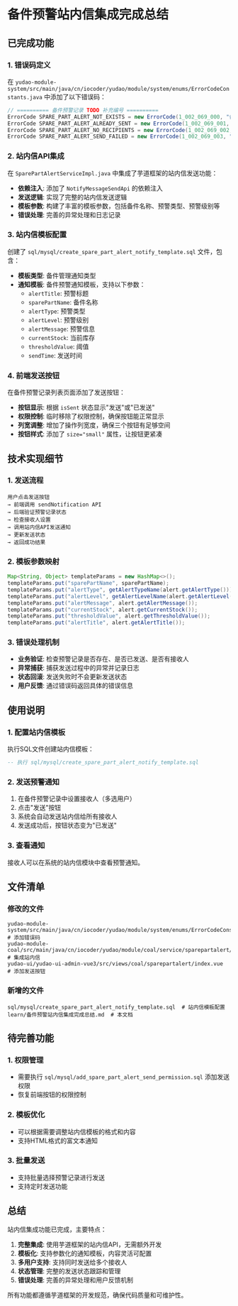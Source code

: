 # 备件预警站内信集成完成总结

## 已完成功能

### 1. 错误码定义
在 `yudao-module-system/src/main/java/cn/iocoder/yudao/module/system/enums/ErrorCodeConstants.java` 中添加了以下错误码：

```java
// ========== 备件预警记录 TODO 补充编号 ==========
ErrorCode SPARE_PART_ALERT_NOT_EXISTS = new ErrorCode(1_002_069_000, "备件预警记录不存在");
ErrorCode SPARE_PART_ALERT_ALREADY_SENT = new ErrorCode(1_002_069_001, "该预警通知已发送，无需重复发送");
ErrorCode SPARE_PART_ALERT_NO_RECIPIENTS = new ErrorCode(1_002_069_002, "该预警记录没有设置接收人，无法发送通知");
ErrorCode SPARE_PART_ALERT_SEND_FAILED = new ErrorCode(1_002_069_003, "发送预警通知失败");
```

### 2. 站内信API集成
在 `SparePartAlertServiceImpl.java` 中集成了芋道框架的站内信发送功能：

- **依赖注入**: 添加了 `NotifyMessageSendApi` 的依赖注入
- **发送逻辑**: 实现了完整的站内信发送逻辑
- **模板参数**: 构建了丰富的模板参数，包括备件名称、预警类型、预警级别等
- **错误处理**: 完善的异常处理和日志记录

### 3. 站内信模板配置
创建了 `sql/mysql/create_spare_part_alert_notify_template.sql` 文件，包含：

- **模板类型**: 备件管理通知类型
- **通知模板**: 备件预警通知模板，支持以下参数：
  - `alertTitle`: 预警标题
  - `sparePartName`: 备件名称
  - `alertType`: 预警类型
  - `alertLevel`: 预警级别
  - `alertMessage`: 预警信息
  - `currentStock`: 当前库存
  - `thresholdValue`: 阈值
  - `sendTime`: 发送时间

### 4. 前端发送按钮
在备件预警记录列表页面添加了发送按钮：

- **按钮显示**: 根据 `isSent` 状态显示"发送"或"已发送"
- **权限控制**: 临时移除了权限控制，确保按钮能正常显示
- **列宽调整**: 增加了操作列宽度，确保三个按钮有足够空间
- **按钮样式**: 添加了 `size="small"` 属性，让按钮更紧凑

## 技术实现细节

### 1. 发送流程
```
用户点击发送按钮 
→ 前端调用 sendNotification API 
→ 后端验证预警记录状态 
→ 检查接收人设置 
→ 调用站内信API发送通知 
→ 更新发送状态 
→ 返回成功结果
```

### 2. 模板参数映射
```java
Map<String, Object> templateParams = new HashMap<>();
templateParams.put("sparePartName", sparePartName);
templateParams.put("alertType", getAlertTypeName(alert.getAlertType()));
templateParams.put("alertLevel", getAlertLevelName(alert.getAlertLevel()));
templateParams.put("alertMessage", alert.getAlertMessage());
templateParams.put("currentStock", alert.getCurrentStock());
templateParams.put("thresholdValue", alert.getThresholdValue());
templateParams.put("alertTitle", alert.getAlertTitle());
```

### 3. 错误处理机制
- **业务验证**: 检查预警记录是否存在、是否已发送、是否有接收人
- **异常捕获**: 捕获发送过程中的异常并记录日志
- **状态回滚**: 发送失败时不会更新发送状态
- **用户反馈**: 通过错误码返回具体的错误信息

## 使用说明

### 1. 配置站内信模板
执行SQL文件创建站内信模板：
```sql
-- 执行 sql/mysql/create_spare_part_alert_notify_template.sql
```

### 2. 发送预警通知
1. 在备件预警记录中设置接收人（多选用户）
2. 点击"发送"按钮
3. 系统会自动发送站内信给所有接收人
4. 发送成功后，按钮状态变为"已发送"

### 3. 查看通知
接收人可以在系统的站内信模块中查看预警通知。

## 文件清单

### 修改的文件
```
yudao-module-system/src/main/java/cn/iocoder/yudao/module/system/enums/ErrorCodeConstants.java  # 添加错误码
yudao-module-coal/src/main/java/cn/iocoder/yudao/module/coal/service/sparepartalert/SparePartAlertServiceImpl.java  # 集成站内信
yudao-ui/yudao-ui-admin-vue3/src/views/coal/sparepartalert/index.vue  # 添加发送按钮
```

### 新增的文件
```
sql/mysql/create_spare_part_alert_notify_template.sql  # 站内信模板配置
learn/备件预警站内信集成完成总结.md  # 本文档
```

## 待完善功能

### 1. 权限管理
- 需要执行 `sql/mysql/add_spare_part_alert_send_permission.sql` 添加发送权限
- 恢复前端按钮的权限控制

### 2. 模板优化
- 可以根据需要调整站内信模板的格式和内容
- 支持HTML格式的富文本通知

### 3. 批量发送
- 支持批量选择预警记录进行发送
- 支持定时发送功能

## 总结

站内信集成功能已完成，主要特点：

1. **完整集成**: 使用芋道框架的站内信API，无需额外开发
2. **模板化**: 支持参数化的通知模板，内容灵活可配置
3. **多用户支持**: 支持同时发送给多个接收人
4. **状态管理**: 完整的发送状态跟踪和管理
5. **错误处理**: 完善的异常处理和用户反馈机制

所有功能都遵循芋道框架的开发规范，确保代码质量和可维护性。
